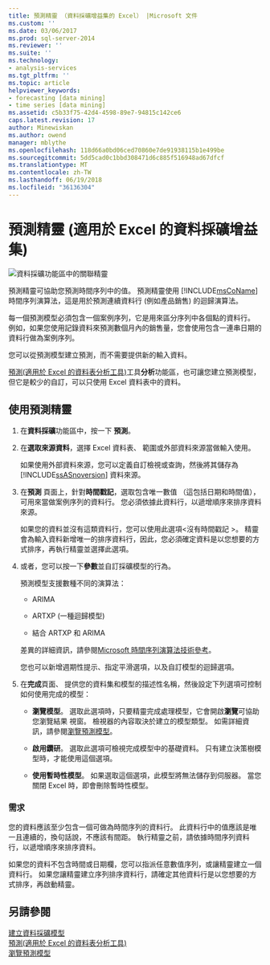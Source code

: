 ```yaml
---
title: 預測精靈 （資料採礦增益集的 Excel） |Microsoft 文件
ms.custom: ''
ms.date: 03/06/2017
ms.prod: sql-server-2014
ms.reviewer: ''
ms.suite: ''
ms.technology:
- analysis-services
ms.tgt_pltfrm: ''
ms.topic: article
helpviewer_keywords:
- forecasting [data mining]
- time series [data mining]
ms.assetid: c5b33f75-42d4-4598-89e7-94815c142ce6
caps.latest.revision: 17
author: Minewiskan
ms.author: owend
manager: mblythe
ms.openlocfilehash: 118d66a0bd06ced70860e7de91938115b1e499be
ms.sourcegitcommit: 5dd5cad0c1bbd308471d6c885f516948ad67dfcf
ms.translationtype: MT
ms.contentlocale: zh-TW
ms.lasthandoff: 06/19/2018
ms.locfileid: "36136304"
---
```

# <a name="forecast-wizard-data-mining-add-ins-for-excel"></a>預測精靈 (適用於 Excel 的資料採礦增益集)
  ![資料採礦功能區中的關聯精靈](media/dmc-forecast.gif "資料採礦功能區中的關聯精靈")  
  
 預測精靈可協助您預測時間序列中的值。 預測精靈使用 [!INCLUDE[msCoName](../includes/msconame-md.md)] 時間序列演算法，這是用於預測連續資料行 (例如產品銷售) 的迴歸演算法。  
  
 每一個預測模型必須包含一個案例序列，它是用來區分序列中各個點的資料行。 例如，如果您使用記錄資料來預測數個月內的銷售量，您會使用包含一連串日期的資料行做為案例序列。  
  
 您可以從預測模型建立預測，而不需要提供新的輸入資料。  
  
 [預測&#40;適用於 Excel 的資料表分析工具&#41;](forecast-table-analysis-tools-for-excel.md)工具**分析**功能區，也可讓您建立預測模型，但它是較少的自訂，可以只使用 Excel 資料表中的資料。  
  
## <a name="using-the-forecast-wizard"></a>使用預測精靈  
  
1.  在**資料採礦**功能區中，按一下 **預測**。  
  
2.  在**選取來源資料**，選擇 Excel 資料表、 範圍或外部資料來源當做輸入使用。  
  
     如果使用外部資料來源，您可以定義自訂檢視或查詢，然後將其儲存為 [!INCLUDE[ssASnoversion](../includes/ssasnoversion-md.md)] 資料來源。  
  
3.  在**預測** 頁面上，針對**時間戳記**，選取包含唯一數值 （這包括日期和時間值），可用來當做案例序列的資料行。 您必須依據此資料行，以遞增順序來排序資料來源。  
  
     如果您的資料並沒有這類資料行，您可以使用此選項\<沒有時間戳記 >。 精靈會為輸入資料新增唯一的排序資料行，因此，您必須確定資料是以您想要的方式排序，再執行精靈並選擇此選項。  
  
4.  或者，您可以按一下**參數**並自訂採礦模型的行為。  
  
     預測模型支援數種不同的演算法：  
  
    -   ARIMA  
  
    -   ARTXP (一種迴歸模型)  
  
    -   結合 ARTXP 和 ARIMA  
  
     差異的詳細資訊，請參閱[Microsoft 時間序列演算法技術參考](data-mining/microsoft-time-series-algorithm-technical-reference.md)。  
  
     您也可以新增週期性提示、指定平滑選項，以及自訂模型的迴歸選項。  
  
5.  在**完成**頁面、 提供您的資料集和模型的描述性名稱，然後設定下列選項可控制如何使用完成的模型：  
  
    -   **瀏覽模型**。 選取此選項時，只要精靈完成處理模型，它會開啟**瀏覽**可協助您瀏覽結果 視窗。 檢視器的內容取決於建立的模型類型。 如需詳細資訊，請參閱[瀏覽預測模型](browsing-a-forecasting-model.md)。  
  
    -   **啟用鑽研**。 選取此選項可檢視完成模型中的基礎資料。 只有建立決策樹模型時，才能使用這個選項。  
  
    -   **使用暫時性模型**。 如果選取這個選項，此模型將無法儲存到伺服器。 當您關閉 Excel 時，即會刪除暫時性模型。  
  
### <a name="requirements"></a>需求  
 您的資料應該至少包含一個可做為時間序列的資料行。 此資料行中的值應該是唯一且連續的，換句話說，不應該有間距。 執行精靈之前，請依據時間序列資料行，以遞增順序來排序資料。  
  
 如果您的資料不包含時間或日期欄，您可以指派任意數值序列，或讓精靈建立一個資料行。 如果您讓精靈建立序列排序資料行，請確定其他資料行是以您想要的方式排序，再啟動精靈。  
  
## <a name="see-also"></a>另請參閱  
 [建立資料採礦模型](creating-a-data-mining-model.md)   
 [預測&#40;適用於 Excel 的資料表分析工具&#41;](forecast-table-analysis-tools-for-excel.md)   
 [瀏覽預測模型](browsing-a-forecasting-model.md)  
  
  